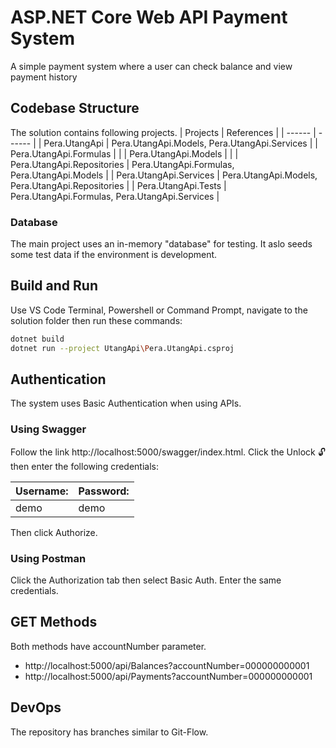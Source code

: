 # ASP.NET Core Web API Payment System
A simple payment system where a user can check balance and view payment history

## Codebase Structure

The solution contains following projects.
| Projects | References    |
| ------ | ------ |
| Pera.UtangApi | Pera.UtangApi.Models, Pera.UtangApi.Services |
| Pera.UtangApi.Formulas |  |
| Pera.UtangApi.Models |  |
| Pera.UtangApi.Repositories | Pera.UtangApi.Formulas, Pera.UtangApi.Models |
| Pera.UtangApi.Services | Pera.UtangApi.Models, Pera.UtangApi.Repositories |
| Pera.UtangApi.Tests | Pera.UtangApi.Formulas, Pera.UtangApi.Services |

### Database
The main project uses an in-memory "database" for testing. It aslo seeds some test data if the environment is development.

## Build and Run
Use VS Code Terminal, Powershell or Command Prompt, navigate to the solution folder then run these commands:

```sh
dotnet build
dotnet run --project UtangApi\Pera.UtangApi.csproj
```

## Authentication
The system uses Basic Authentication when using APIs.

### Using Swagger
Follow the link http://localhost:5000/swagger/index.html.
Click the Unlock :unlock: then enter the following credentials:

| Username: | Password:    |
| ------ | ------ |
| demo | demo |

Then click Authorize.

### Using Postman
Click the Authorization tab then select Basic Auth. Enter the same credentials.

## GET Methods
Both methods have accountNumber parameter.
* http://localhost:5000/api/Balances?accountNumber=000000000001
* http://localhost:5000/api/Payments?accountNumber=000000000001

## DevOps
The repository has branches similar to Git-Flow.
